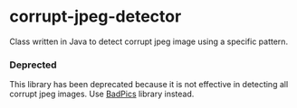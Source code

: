 # corrupt-jpeg-detector

Class written in Java to detect corrupt jpeg image using a specific pattern.

### Deprected

This library has been deprecated because it is not effective in detecting all
corrupt jpeg images. Use [BadPics](https://github.com/vclyde/BadPics) library
instead.
